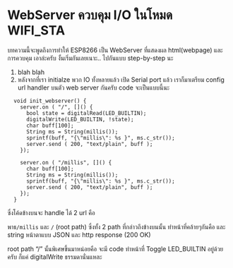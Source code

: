 # WebServer ควบคุม I/O ในโหมด WIFI_STA

บทความนี้จะพูดถึงการทำให้ ESP8266 เป็น WebServer ที่แสดงผล html(webpage) และการควบคุม
เอาล่ะครับ งั้นเริ่มกันเลยเนาะ.. ไปกันแบบ step-by-step นะ

1. blah blah
2. หลังจากที่เรา initialze พวก IO ทั้งหลายแล้ว เปิด Serial port แล้ว เราก็มาเตรียม config  url handler บนตัว web server กันครับ code จะเป็นแบบนี้นะ
```
  void init_webserver() {
    server.on ( "/", []() {
      bool state = digitalRead(LED_BUILTIN);
      digitalWrite(LED_BUILTIN, !state);
      char buff[100];
      String ms = String(millis());
      sprintf(buff, "{\"millis\": %s }", ms.c_str());
      server.send ( 200, "text/plain", buff );
    });

    server.on ( "/millis", []() {
      char buff[100];
      String ms = String(millis());
      sprintf(buff, "{\"millis\": %s }", ms.c_str());
      server.send ( 200, "text/plain", buff );
    });
  }
```
ซึ่งโค้ดข้างบนจะ handle ได้ 2 url คือ


พาธ`/millis` และ `/` (root path)
ซึ่งทั้ง 2 path ที่กล่าวถึงข้างบนนั้น ทำหน้าที่คล้ายๆกันคือ และ string หน้าตาแบบ JSON และ http response (200 OK)

root path “/” นั้นพิเศษขึ้นมาหน่อยคือ จะมี code ทำหน้าที่ Toggle LED_BUILTIN อยู่ด้วยครับ ก็แค่ digitalWrite ธรรมดานั่นแหละ


